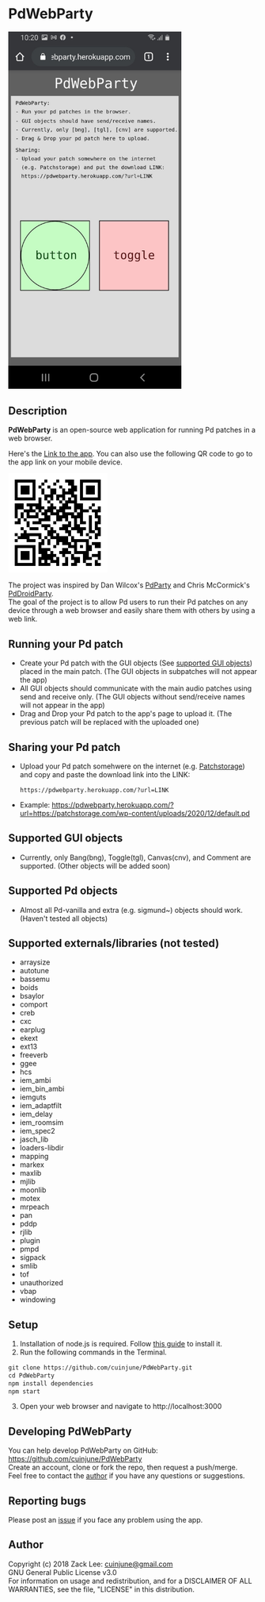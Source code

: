 # PdWebParty
<img src="screenshot.jpeg" width="350"/>

## Description
**PdWebParty** is an open-source web application for running Pd patches in a web browser. 

Here's the [Link to the app](https://pdwebparty.herokuapp.com/).
You can also use the following QR code to go to the app link on your mobile device.

<img src="QR.png" alt="QR Code" width="200"/>

The project was inspired by Dan Wilcox's [PdParty](http://danomatika.com/code/pdparty) and Chris McCormick's [PdDroidParty](http://droidparty.net/).  
The goal of the project is to allow Pd users to run their Pd patches on any device through a web browser and easily share them with others by using a web link.

## Running your Pd patch
* Create your Pd patch with the GUI objects (See [supported GUI objects](#supported-gui-objects)) placed in the main patch. (The GUI objects in subpatches will not appear the app)
* All GUI objects should communicate with the main audio patches using send and receive only. (The GUI objects without send/receive names will not appear in the app)
* Drag and Drop your Pd patch to the app's page to upload it. (The previous patch will be replaced with the uploaded one)

## Sharing your Pd patch
* Upload your Pd patch somehwere on the internet (e.g. [Patchstorage](https://patchstorage.com/)) and copy and paste the download link into the LINK:  
  ```  
  https://pdwebparty.herokuapp.com/?url=LINK
  ```
* Example: https://pdwebparty.herokuapp.com/?url=https://patchstorage.com/wp-content/uploads/2020/12/default.pd

## Supported GUI objects
* Currently, only Bang(bng), Toggle(tgl), Canvas(cnv), and Comment are supported. (Other objects will be added soon)

## Supported Pd objects
* Almost all Pd-vanilla and extra (e.g. sigmund~) objects should work. (Haven't tested all objects)

## Supported externals/libraries (not tested)
* arraysize 
* autotune 
* bassemu 
* boids 
* bsaylor 
* comport 
* creb 
* cxc 
* earplug 
* ekext 
* ext13 
* freeverb 
* ggee 
* hcs 
* iem_ambi 
* iem_bin_ambi 
* iemguts 
* iem_adaptfilt 
* iem_delay 
* iem_roomsim 
* iem_spec2 
* jasch_lib 
* loaders-libdir 
* mapping 
* markex 
* maxlib 
* mjlib 
* moonlib 
* motex 
* mrpeach 
* pan 
* pddp 
* rjlib 
* plugin 
* pmpd 
* sigpack 
* smlib 
* tof 
* unauthorized 
* vbap 
* windowing

## Setup
1. Installation of node.js is required. Follow [this guide](https://github.com/itp-dwd/2020-spring/blob/master/guides/installing-nodejs.md) to install it.
2. Run the following commands in the Terminal.
```
git clone https://github.com/cuinjune/PdWebParty.git
cd PdWebParty
npm install dependencies
npm start
```
3. Open your web browser and navigate to http://localhost:3000

## Developing PdWebParty
You can help develop PdWebParty on GitHub: https://github.com/cuinjune/PdWebParty<br />
Create an account, clone or fork the repo, then request a push/merge.<br />
Feel free to contact the [author](#author) if you have any questions or suggestions.

## Reporting bugs
Please post an [issue](https://github.com/cuinjune/PdWebParty/issues) if you face any problem using the app.

## Author
Copyright (c) 2018 Zack Lee: <cuinjune@gmail.com><br />
GNU General Public License v3.0<br />
For information on usage and redistribution, and for a DISCLAIMER OF ALL WARRANTIES, see the file, "LICENSE" in this distribution.
